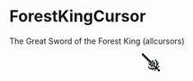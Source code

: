 # ForestKingCursor
The Great Sword of the Forest King (allcursors)

<p align="center"><img src="img/cursor.png" alt="ForestKing" /></p>
